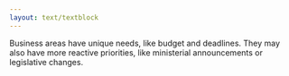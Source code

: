 ```yaml
---
layout: text/textblock
---
```


Business areas have unique needs, like budget and deadlines. They may also have more reactive priorities, like ministerial announcements or legislative changes.


